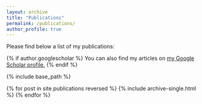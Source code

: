 ```yaml
---
layout: archive
title: "Publications"
permalink: /publications/
author_profile: true
---
```

Please find below a list of my publications: 

{% if author.googlescholar %}
  You can also find my articles on <u><a href="{{author.googlescholar}}">my Google Scholar profile</a>.</u>
{% endif %}

{% include base_path %}

{% for post in site.publications reversed %}
  {% include archive-single.html %}
{% endfor %}
